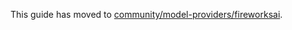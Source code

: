 
<auto-redirect />

This guide has moved to [community/model-providers/fireworksai](../../../community/model-providers/fireworksai.md).

